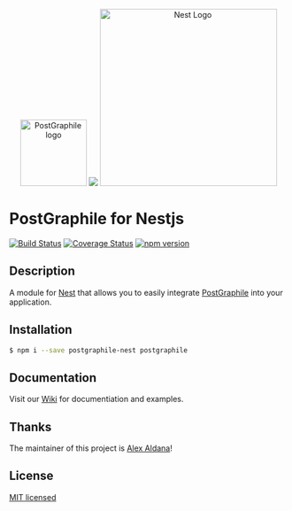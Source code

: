 <p align="center">
<a href="https://www.graphile.org/postgraphile/" target="blank"><img width="120" height="120" title="PostGraphile logo" src="https://cdn.rawgit.com/graphile/graphile.github.io/a6225f8c3052df5c276ecef28aeb0cade1aec16a/logos/postgraphile.optimized.svg" /></a>
  <img src="https://svgshare.com/i/Ckm.svg" />
  <a href="http://nestjs.com/" target="blank"><img src="https://nestjs.com/img/logo_text.svg" width="320" alt="Nest Logo" /></a>
</p>

# PostGraphile for Nestjs

[![Build Status](https://travis-ci.com/alex-ald/postgraphile-nest.svg?branch=master)](https://travis-ci.com/alex-ald/postgraphile-nest)
[![Coverage Status](https://coveralls.io/repos/github/alex-ald/postgraphile-nest/badge.svg)](https://coveralls.io/github/alex-ald/postgraphile-nest)
[![npm version](https://badge.fury.io/js/postgraphile-nest.svg)](https://badge.fury.io/js/postgraphile-nest)

## Description

A module for [Nest](https://github.com/nestjs/nest) that allows you to easily integrate [PostGraphile](https://www.graphile.org/postgraphile/) into your application.

## Installation

```bash
$ npm i --save postgraphile-nest postgraphile
```

## Documentation

Visit our [Wiki](https://github.com/alex-ald/postgraphile-nest/wiki) for documentiation and examples.

## Thanks

The maintainer of this project is [Alex Aldana](https://alexald.com)!

## License

[MIT licensed](LICENSE)
